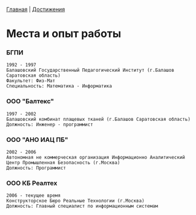 [Главная](README.md) | [Достижения](progress.md)


# Места и опыт работы

### БГПИ

```
1992 - 1997
Балашовский Государственный Педагогический Институт (г.Балашов Саратовская область)
Факультет: Физ-Мат
Специальность: Математика - Информатика
```

### ООО "Балтекс"

```
1997 - 2002
Балашовский комбинат плащевых тканей (г.Балашов Саратовская область)
Должность: Инженер - программист
```

### ООО "АНО ИАЦ ПБ"

```
2002 - 2006
Автономная не коммерческая организация Информационно Аналитический Центр Промышленная Безопасность (г.Москва)
Должность: Программист
```

### ООО КБ Реалтех

```
2006 - текущее время
Конструкторское Бюро Реальные Технологии (г.Москва)
Должность: Главный специалист по информационным системам
```
